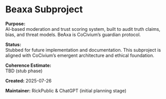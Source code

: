<!-- status: stub; target: 150+ words -->
<!-- Filename: README_beaxa.md -->
# Beaxa Subproject

**Purpose:**  
AI-based moderation and trust scoring system, built to audit truth claims, bias, and threat models. BeAxa is CoCivium’s guardian protocol.

**Status:**  
Stubbed for future implementation and documentation. This subproject is aligned with CoCivium’s emergent architecture and ethical foundation.

**Coherence Estimate:**  
TBD (stub phase)

**Created:** 2025-07-26

**Maintainer:** RickPublic & ChatGPT (initial planning stage)


